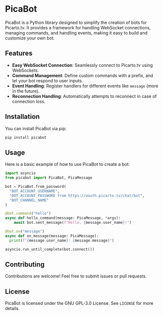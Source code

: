 # PicaBot

PicaBot is a Python library designed to simplify the creation of bots for Picarto.tv. It provides a framework for handling WebSocket connections, managing commands, and handling events, making it easy to build and customize your own bot.

## Features

- **Easy WebSocket Connection**: Seamlessly connect to Picarto.tv using WebSockets.
- **Command Management**: Define custom commands with a prefix, and let your bot respond to user inputs.
- **Event Handling**: Register handlers for different events like `message` (more in the future).
- **Reconnection Handling**: Automatically attempts to reconnect in case of connection loss.

## Installation

You can install PicaBot via pip:

```bash
pip install picabot
```

## Usage

Here is a basic example of how to use PicaBot to create a bot:

```python
import asyncio
from picabot import PicaBot, PicaMessage

bot = PicaBot.from_password(
  "BOT_ACCOUNT_USERNAME",
  "BOT_ACCOUNT_PASSWORD from https://oauth.picarto.tv/chat/bot",
  "BOT_CHANNEL_NAME"
)

@bot.command("hello")
async def hello_command(message: PicaMessage, *args):
    await bot.sent_message(f"Hello, {message.user_name}!")

@bot.on("message")
async def on_message(message: PicaMessage):
  print(f"{message.user_name}: {message.message}")

asyncio.run_until_complete(bot.connect())
```

## Contributing

Contributions are welcome! Feel free to submit issues or pull requests.

## License

PicaBot is licensed under the GNU GPL-3.0 License. See `LICENSE` for more details.
